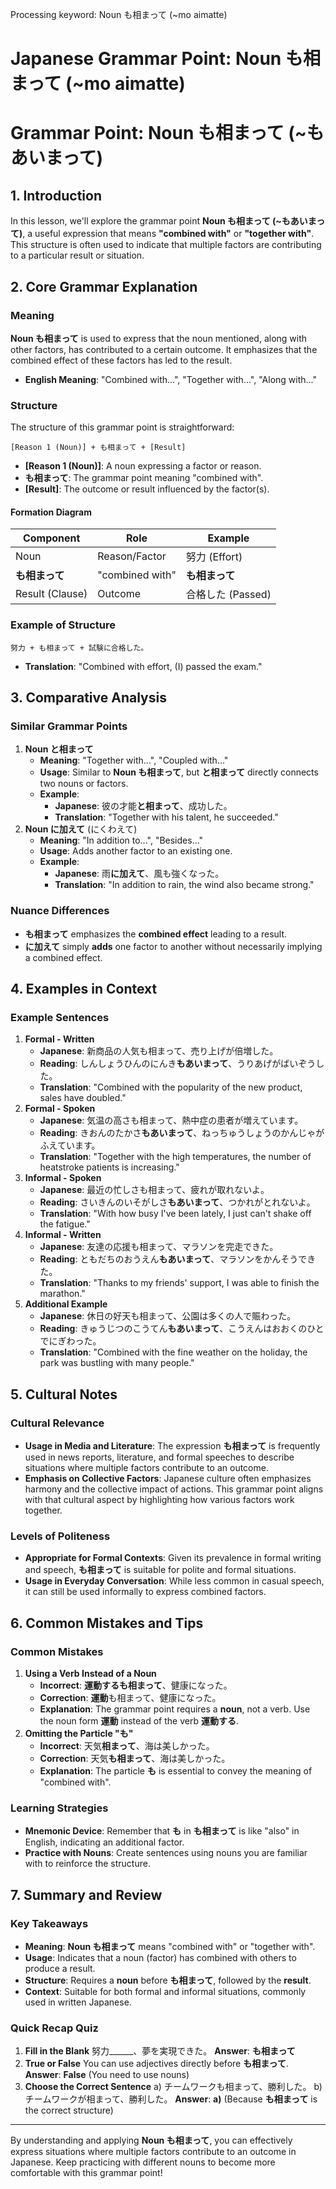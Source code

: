 Processing keyword: Noun も相まって (~mo aimatte)
# Japanese Grammar Point: Noun も相まって (~mo aimatte)
# Grammar Point: Noun も相まって (~もあいまって)
## 1. Introduction
In this lesson, we'll explore the grammar point **Noun も相まって (~もあいまって)**, a useful expression that means **"combined with"** or **"together with"**. This structure is often used to indicate that multiple factors are contributing to a particular result or situation.
## 2. Core Grammar Explanation
### Meaning
**Noun も相まって** is used to express that the noun mentioned, along with other factors, has contributed to a certain outcome. It emphasizes that the combined effect of these factors has led to the result.
- **English Meaning**: "Combined with...", "Together with...", "Along with..."
### Structure
The structure of this grammar point is straightforward:
```plaintext
[Reason 1 (Noun)] + も相まって + [Result]
```
- **[Reason 1 (Noun)]**: A noun expressing a factor or reason.
- **も相まって**: The grammar point meaning "combined with".
- **[Result]**: The outcome or result influenced by the factor(s).
#### Formation Diagram
| Component          | Role                      | Example           |
|--------------------|---------------------------|-------------------|
| Noun               | Reason/Factor             | 努力 (Effort)      |
| **も相まって**     | "combined with"            | **も相まって**    |
| Result (Clause)    | Outcome                   | 合格した (Passed)  |
### Example of Structure
```plaintext
努力 + も相まって + 試験に合格した。
```
- **Translation**: "Combined with effort, (I) passed the exam."
## 3. Comparative Analysis
### Similar Grammar Points
1. **Noun と相まって**
   - **Meaning**: "Together with...", "Coupled with..."
   - **Usage**: Similar to **Noun も相まって**, but **と相まって** directly connects two nouns or factors.
   - **Example**:  
     - **Japanese**: 彼の才能**と相まって**、成功した。  
     - **Translation**: "Together with his talent, he succeeded."
2. **Noun に加えて** (にくわえて)
   - **Meaning**: "In addition to...", "Besides..."
   - **Usage**: Adds another factor to an existing one.
   - **Example**:  
     - **Japanese**: 雨**に加えて**、風も強くなった。  
     - **Translation**: "In addition to rain, the wind also became strong."
### Nuance Differences
- **も相まって** emphasizes the **combined effect** leading to a result.
- **に加えて** simply **adds** one factor to another without necessarily implying a combined effect.
## 4. Examples in Context
### Example Sentences
1. **Formal - Written**
   - **Japanese**: 新商品の人気も相まって、売り上げが倍増した。
   - **Reading**: しんしょうひんのにんき**もあいまって**、うりあげがばいぞうした。
   - **Translation**: "Combined with the popularity of the new product, sales have doubled."
2. **Formal - Spoken**
   - **Japanese**: 気温の高さも相まって、熱中症の患者が増えています。
   - **Reading**: きおんのたかさ**もあいまって**、ねっちゅうしょうのかんじゃがふえています。
   - **Translation**: "Together with the high temperatures, the number of heatstroke patients is increasing."
3. **Informal - Spoken**
   - **Japanese**: 最近の忙しさも相まって、疲れが取れないよ。
   - **Reading**: さいきんのいそがしさ**もあいまって**、つかれがとれないよ。
   - **Translation**: "With how busy I've been lately, I just can't shake off the fatigue."
4. **Informal - Written**
   - **Japanese**: 友達の応援も相まって、マラソンを完走できた。
   - **Reading**: ともだちのおうえん**もあいまって**、マラソンをかんそうできた。
   - **Translation**: "Thanks to my friends' support, I was able to finish the marathon."
5. **Additional Example**
   - **Japanese**: 休日の好天も相まって、公園は多くの人で賑わった。
   - **Reading**: きゅうじつのこうてん**もあいまって**、こうえんはおおくのひとでにぎわった。
   - **Translation**: "Combined with the fine weather on the holiday, the park was bustling with many people."
## 5. Cultural Notes
### Cultural Relevance
- **Usage in Media and Literature**: The expression **も相まって** is frequently used in news reports, literature, and formal speeches to describe situations where multiple factors contribute to an outcome.
- **Emphasis on Collective Factors**: Japanese culture often emphasizes harmony and the collective impact of actions. This grammar point aligns with that cultural aspect by highlighting how various factors work together.
### Levels of Politeness
- **Appropriate for Formal Contexts**: Given its prevalence in formal writing and speech, **も相まって** is suitable for polite and formal situations.
- **Usage in Everyday Conversation**: While less common in casual speech, it can still be used informally to express combined factors.
## 6. Common Mistakes and Tips
### Common Mistakes
1. **Using a Verb Instead of a Noun**
   - **Incorrect**: **運動するも相まって**、健康になった。
   - **Correction**: **運動**も相まって、健康になった。
   - **Explanation**: The grammar point requires a **noun**, not a verb. Use the noun form **運動** instead of the verb **運動する**.
2. **Omitting the Particle "も"**
   - **Incorrect**: 天気**相まって**、海は美しかった。
   - **Correction**: 天気**も相まって**、海は美しかった。
   - **Explanation**: The particle **も** is essential to convey the meaning of "combined with".
### Learning Strategies
- **Mnemonic Device**: Remember that **も** in **も相まって** is like "also" in English, indicating an additional factor.
- **Practice with Nouns**: Create sentences using nouns you are familiar with to reinforce the structure.
## 7. Summary and Review
### Key Takeaways
- **Meaning**: **Noun も相まって** means "combined with" or "together with".
- **Usage**: Indicates that a noun (factor) has combined with others to produce a result.
- **Structure**: Requires a **noun** before **も相まって**, followed by the **result**.
- **Context**: Suitable for both formal and informal situations, commonly used in written Japanese.
### Quick Recap Quiz
1. **Fill in the Blank**
   努力______、夢を実現できた。
   **Answer**: **も相まって**
2. **True or False**
   You can use adjectives directly before **も相まって**.
   **Answer**: **False** (You need to use nouns)
3. **Choose the Correct Sentence**
   a) チームワークも相まって、勝利した。
   b) チームワークが相まって、勝利した。
   **Answer**: **a)** (Because **も相まって** is the correct structure)

---
By understanding and applying **Noun も相まって**, you can effectively express situations where multiple factors contribute to an outcome in Japanese. Keep practicing with different nouns to become more comfortable with this grammar point!
